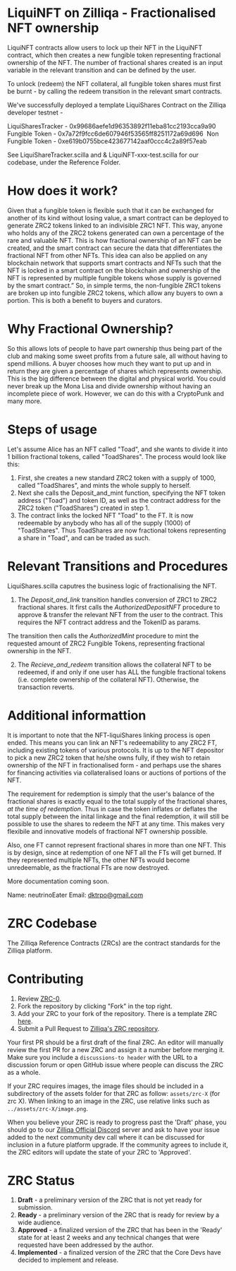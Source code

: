 # LiquiNFT on Zilliqa - Fractionalised NFT ownership

LiquiNFT contracts allow users to lock up their NFT in the LiquiNFT contract, which then creates a new fungible token representing fractional ownership of the NFT. The number of fractional shares created is an input variable in the relevant transition and can be defined by the user.

To unlock (redeem) the NFT collateral, all fungible token shares must first be burnt - by calling the redeem transition in the relevant smart contracts.

We've successfully deployed a template LiquiShares Contract on the Zilliqa developer testnet -

LiquiSharesTracker - 0x99686aefe1d96353892f11eba81cc2193cca9a90
Fungible Token - 0x7a72f9fcc6de607946f53565ff8251172a69d696
 Non Fungible Token - 0xe619b0755bce423677142aaf0ccc4c2a89f57eab 

See LiquiShareTracker.scilla and & LiquiNFT-xxx-test.scilla for our codebase, under the Reference Folder.


# How does it work?

Given that a fungible token is flexible such that it can be exchanged for another of its kind without losing value, a smart contract can be deployed to generate ZRC2 tokens linked to an indivisible ZRC1 NFT. This way, anyone who holds any of the ZRC2 tokens generated can own a percentage of the rare and valuable NFT.
This is how fractional ownership of an NFT can be created, and the smart contract can secure the data that differentiates the fractional NFT from other NFTs. This idea can also be applied on any blockchain network that supports smart contracts and NFTs such that the NFT is locked in a smart contract on the blockchain and ownership of the NFT is represented by multiple fungible tokens whose supply is governed by the smart contract.”
So, in simple terms, the non-fungible ZRC1 tokens are broken up into fungible ZRC2 tokens, which allow any buyers to own a portion. This is both a benefit to buyers and curators.

# Why Fractional Ownership?

So this allows lots of people to have part ownership thus being part of the club and making some sweet profits from a future sale, all without having to spend millions. A buyer chooses how much they want to put up and in return they are given a percentage of shares which represents ownership.
This is the big difference between the digital and physical world. You could never break up the Mona Lisa and divide ownership without having an incomplete piece of work. However, we can do this with a CryptoPunk and many more.


# Steps of usage
Let's assume Alice has an NFT called "Toad", and she wants to divide it into 1 billion fractional tokens, called "ToadShares". The process would look like this:

1. First, she creates a new standard ZRC2 token with a supply of 1000, called "ToadShares", and mints the whole supply to herself.
2. Next she calls the Deposit_and_mint function, specifying the NFT token address ("Toad") and token ID, as well as the contract address for the ZRC2 token ("ToadShares") created in step 1.
3. The contract links the locked NFT "Toad" to the FT. It is now redeemable by anybody who has all of the supply (1000) of "ToadShares". Thus ToadShares are now fractional tokens representing a share in "Toad", and can be traded as such.

# Relevant Transitions and Procedures

LiquiShares.scilla caputres the business logic of fractionalising the NFT.

1. The *Deposit_and_link* transition handles conversion of ZRC1 to ZRC2 fractional shares. It first calls the *AuthorizedDepositNFT* procedure to approve & transfer the relevant NFT from the user to the contract. This requires the NFT contract address and the TokenID as params.

The transition then calls the *AuthorizedMint* procedure to mint the requested amount of ZRC2 Fungible Tokens, representing fractional ownership in the NFT.

2. The *Recieve_and_redeem* transition allows the collateral NFT to be redeemed, if and only if one user has ALL the fungible fractional tokens (i.e. complete ownership of the collateral NFT). Otherwise, the transaction reverts.


# Additional informattion

It is important to note that the NFT-liquiShares linking process is open ended. This means you can link an NFT's redeemability to any ZRC2 FT, including existing tokens of various protocols. It is up to the NFT depositor to pick a new ZRC2 token that he/she owns fully, if they wish to retain ownership of the NFT in fractionalised form - and perhaps use the shares for financing activities via collateralised loans or auctions of portions of the NFT.

The requirement for redemption is simply that the user's balance of the fractional shares is exactly equal to the total supply of the fractional shares, _at the time of redemption_. Thus in case the token inflates or deflates the total supply between the inital linkage and the final redemption, it will still be possible to use the shares to redeem the NFT at any time. This makes very flexibile and innovative models of fractional NFT ownership possible.

Also, one FT cannot represent fractional shares in more than one NFT. This is by design, since at redemption of one NFT all the FTs will get burned. If they represented multiple NFTs, the other NFTs would become unredeemable, as the fractional FTs are now destroyed.

More documentation coming soon.


Name: neutrinoEater
Email: dktrpo@gmail.com

# ZRC Codebase

The Zilliqa Reference Contracts (ZRCs) are the contract standards for the Zilliqa platform.

# Contributing
1. Review [ZRC-0](https://github.com/Zilliqa/ZRC/blob/master/zrcs/zrc-0.md).
2. Fork the repository by clicking "Fork" in the top right.
3. Add your ZRC to your fork of the repository. There is a template ZRC [here](https://github.com/Zilliqa/ZRC/blob/master/zrcs/zrc-1.md).
4. Submit a Pull Request to [Zilliqa's ZRC repository](https://github.com/Zilliqa/ZRC).

Your first PR should be a first draft of the final ZRC. An editor will manually review the first PR for a new ZRC and assign it a number before merging it. Make sure you include a `discussions-to header` with the URL to a discussion forum or open GitHub issue where people can discuss the ZRC as a whole.

If your ZRC requires images, the image files should be included in a subdirectory of the assets folder for that ZRC as follow: `assets/zrc-X` (for zrc X). When linking to an image in the ZRC, use relative links such as `../assets/zrc-X/image.png`.

When you believe your ZRC is ready to progress past the 'Draft' phase, you should go to our [Zilliqa Official Discord](https://discord.gg/XMRE9tt) server and ask to have your issue added to the next community dev call where it can be discussed for inclusion in a future platform upgrade. If the community agrees to include it, the ZRC editors will update the state of your ZRC to 'Approved'.

# ZRC Status
1. **Draft** - a preliminary version of the ZRC that is not yet ready for submission.
2. **Ready** - a preliminary version of the ZRC that is ready for review by a wide audience.
3. **Approved** - a finalized version of the ZRC that has been in the 'Ready' state for at least 2 weeks and any technical changes that were requested have been addressed by the author.
4. **Implemented** - a finalized version of the ZRC that the Core Devs have decided to implement and release.
